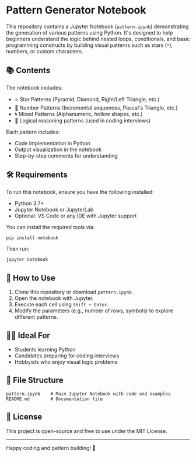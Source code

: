 # Pattern Generator Notebook

This repository contains a Jupyter Notebook (`pattern.ipynb`) demonstrating the generation of various patterns using Python. It's designed to help beginners understand the logic behind nested loops, conditionals, and basic programming constructs by building visual patterns such as stars (`*`), numbers, or custom characters.

## 📚 Contents

The notebook includes:

- ⭐ Star Patterns (Pyramid, Diamond, Right/Left Triangle, etc.)
- 🔢 Number Patterns (Incremental sequences, Pascal's Triangle, etc.)
- 🌀 Mixed Patterns (Alphanumeric, hollow shapes, etc.)
- 🧠 Logical reasoning patterns (used in coding interviews)

Each pattern includes:
- Code implementation in Python
- Output visualization in the notebook
- Step-by-step comments for understanding

## 🛠️ Requirements

To run this notebook, ensure you have the following installed:

- Python 3.7+
- Jupyter Notebook or JupyterLab
- Optional: VS Code or any IDE with Jupyter support

You can install the required tools via:

```bash
pip install notebook
```

Then run:

```bash
jupyter notebook
```

## 🚀 How to Use

1. Clone this repository or download `pattern.ipynb`.
2. Open the notebook with Jupyter.
3. Execute each cell using `Shift + Enter`.
4. Modify the parameters (e.g., number of rows, symbols) to explore different patterns.

## 🧑‍💻 Ideal For

- Students learning Python
- Candidates preparing for coding interviews
- Hobbyists who enjoy visual logic problems

## 📂 File Structure

```
pattern.ipynb    # Main Jupyter Notebook with code and examples
README.md        # Documentation file
```

## 📝 License

This project is open-source and free to use under the MIT License.

---

Happy coding and pattern building! 🎨

